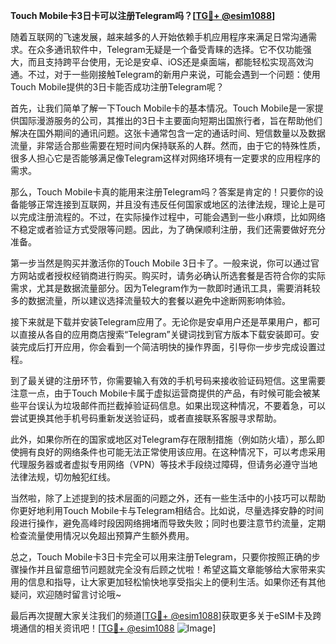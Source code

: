 **Touch Mobile卡3日卡可以注册Telegram吗？[[TG💪+ @esim1088](https://t.me/s/esim1088)]**

随着互联网的飞速发展，越来越多的人开始依赖手机应用程序来满足日常沟通需求。在众多通讯软件中，Telegram无疑是一个备受青睐的选择。它不仅功能强大，而且支持跨平台使用，无论是安卓、iOS还是桌面端，都能轻松实现高效沟通。不过，对于一些刚接触Telegram的新用户来说，可能会遇到一个问题：使用Touch Mobile提供的3日卡能否成功注册Telegram呢？

首先，让我们简单了解一下Touch Mobile卡的基本情况。Touch Mobile是一家提供国际漫游服务的公司，其推出的3日卡主要面向短期出国旅行者，旨在帮助他们解决在国外期间的通讯问题。这张卡通常包含一定的通话时间、短信数量以及数据流量，非常适合那些需要在短时间内保持联系的人群。然而，由于它的特殊性质，很多人担心它是否能够满足像Telegram这样对网络环境有一定要求的应用程序的需求。

那么，Touch Mobile卡真的能用来注册Telegram吗？答案是肯定的！只要你的设备能够正常连接到互联网，并且没有违反任何国家或地区的法律法规，理论上是可以完成注册流程的。不过，在实际操作过程中，可能会遇到一些小麻烦，比如网络不稳定或者验证方式受限等问题。因此，为了确保顺利注册，我们还需要做好充分准备。

第一步当然是购买并激活你的Touch Mobile 3日卡了。一般来说，你可以通过官方网站或者授权经销商进行购买。购买时，请务必确认所选套餐是否符合你的实际需求，尤其是数据流量部分。因为Telegram作为一款即时通讯工具，需要消耗较多的数据流量，所以建议选择流量较大的套餐以避免中途断网影响体验。

接下来就是下载并安装Telegram应用了。无论你是安卓用户还是苹果用户，都可以直接从各自的应用商店搜索“Telegram”关键词找到官方版本下载安装即可。安装完成后打开应用，你会看到一个简洁明快的操作界面，引导你一步步完成设置过程。

到了最关键的注册环节，你需要输入有效的手机号码来接收验证码短信。这里需要注意一点，由于Touch Mobile卡属于虚拟运营商提供的产品，有时候可能会被某些平台误认为垃圾邮件而拦截掉验证码信息。如果出现这种情况，不要着急，可以尝试更换其他手机号码重新发送验证码，或者直接联系客服寻求帮助。

此外，如果你所在的国家或地区对Telegram存在限制措施（例如防火墙），那么即使拥有良好的网络条件也可能无法正常使用该应用。在这种情况下，可以考虑采用代理服务器或者虚拟专用网络（VPN）等技术手段绕过障碍，但请务必遵守当地法律法规，切勿触犯红线。

当然啦，除了上述提到的技术层面的问题之外，还有一些生活中的小技巧可以帮助你更好地利用Touch Mobile卡与Telegram相结合。比如说，尽量选择安静的时间段进行操作，避免高峰时段因网络拥堵而导致失败；同时也要注意节约流量，定期检查流量使用情况以免超出预算产生额外费用。

总之，Touch Mobile卡3日卡完全可以用来注册Telegram，只要你按照正确的步骤操作并且留意细节问题就完全没有后顾之忧啦！希望这篇文章能够给大家带来实用的信息和指导，让大家更加轻松愉快地享受指尖上的便利生活。如果你还有其他疑问，欢迎随时留言讨论哦~

最后再次提醒大家关注我们的频道[[TG💪+ @esim1088](https://t.me/s/esim1088)]获取更多关于eSIM卡及跨境通信的相关资讯吧！[[TG💪+ @esim1088](https://t.me/s/esim1088) ![Image](https://i.postimg.cc/4NQfJmqS/Snipaste-2025-05-13-00-14-12.png)]